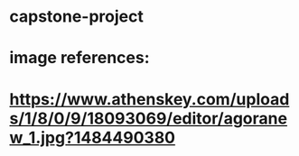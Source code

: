 # capstone-project

# image references:
# https://www.athenskey.com/uploads/1/8/0/9/18093069/editor/agoranew_1.jpg?1484490380